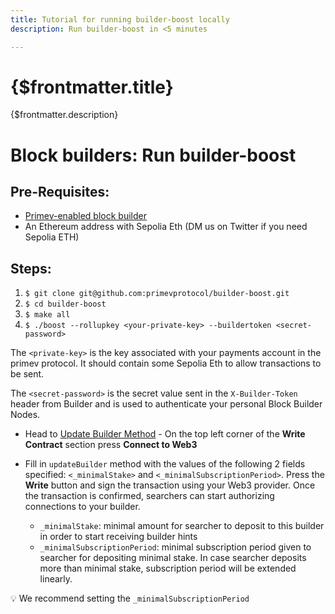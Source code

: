 ```yaml
---
title: Tutorial for running builder-boost locally
description: Run builder-boost in <5 minutes

---
```


# {$frontmatter.title}

{$frontmatter.description}
# Block builders: Run builder-boost

## Pre-Requisites:

- [Primev-enabled block builder](https://docs.primev.xyz/docs/Providers/buildermodifications)
- An Ethereum address with Sepolia Eth (DM us on Twitter if you need Sepolia ETH)

## Steps:

1. `$ git clone git@github.com:primevprotocol/builder-boost.git`
2. `$ cd builder-boost`
3. `$ make all`
4. `$ ./boost --rollupkey <your-private-key> --buildertoken <secret-password>`

The `<private-key>` is the key associated with your payments account in the primev protocol. It should contain some Sepolia Eth to allow transactions to be sent.

The `<secret-password>` is the secret value sent in the `X-Builder-Token` header from Builder and is used to authenticate your personal Block Builder Nodes.

- Head to [Update Builder Method](https://sepolia.etherscan.io/address/0x6219a236EFFa91567d5ba4a0A5134297a35b0b2A#writeContract#F4)  - On the top left corner of the **Write Contract** section press **Connect to Web3**
- Fill in `updateBuilder` method with the values of the following 2 fields specified: `<_minimalStake>` and `<_minimalSubscriptionPeriod>`. Press the **Write** button and sign the transaction using your Web3 provider. Once the transaction is confirmed, searchers can start authorizing connections to your builder.


  - `_minimalStake`: minimal amount for searcher to deposit to this builder in order to start receiving builder hints
  - `_minimalSubscriptionPeriod`: minimal subscription period given to searcher for depositing minimal stake. In case searcher deposits more than minimal stake, subscription period will be extended linearly.

💡 We recommend setting the `_minimalSubscriptionPeriod`
